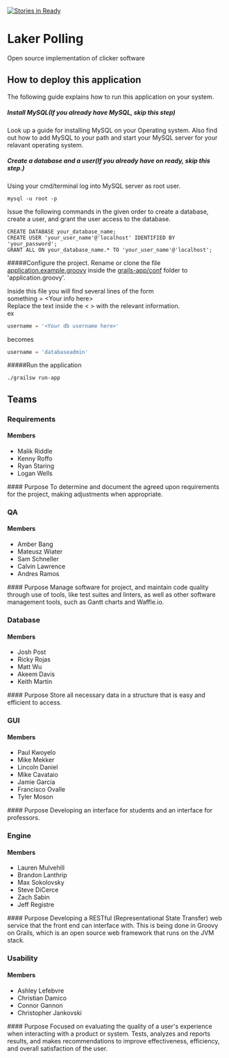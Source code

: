 [![Stories in Ready](https://badge.waffle.io/CSC480/laker-polling.png?label=ready&title=Ready)](https://waffle.io/CSC480/laker-polling)
# Laker Polling
Open source implementation of clicker software

## How to deploy this application
The following guide explains how to run this application on your system.
##### Install MySQL(If you already have MySQL, skip this step)  
Look up a guide for installing MySQL on your Operating system. Also find out how to
add MySQL to your path and start your MySQL server for your relavant operating system.
##### Create a database and a user(If you already have on ready, skip this step.)  
Using your cmd/terminal log into MySQL server as root user.
```
mysql -u root -p
```
Issue the following commands in the given order to create a database, 
create a user, and grant the user access to the database.
```MySQL
CREATE DATABASE your_database_name;
CREATE USER 'your_user_name'@'localhost' IDENTIFIED BY 'your_password';
GRANT ALL ON your_database_name.* TO 'your_user_name'@'localhost';
```

#####Configure the project.
Rename or clone the file [application.example.groovy](./grails-app/conf/application.example.groovy) inside the
[grails-app/conf](./grails-app/conf) folder to 'application.groovy'.

Inside this file you will find several lines of the form  
something = \<Your info here>  
Replace the text inside the \< > with the relevant information.  
ex  
```groovy
username = '<Your db username here>'
```
becomes
```groovy
username = 'databaseadmin'
```

#####Run the application
```
./grailsw run-app
```

## Teams
### Requirements
#### Members
<ul>
 <li>Malik Riddle</li>
 <li>Kenny Roffo</li>
 <li>Ryan Staring</li>
 <li>Logan Wells</li>
</ul>
#### Purpose
To determine and document the agreed upon requirements for the project, making adjustments when appropriate.

### QA
#### Members
<ul>
 <li>Amber Bang</li>
 <li>Mateusz Wiater</li>
 <li>Sam Schneller</li>
 <li>Calvin Lawrence</li>
 <li>Andres Ramos</li>
</ul>
#### Purpose
Manage software for project, and maintain code quality through use of tools, like test suites and linters, as well as other software management tools, such as Gantt charts and Waffle.io.

### Database
#### Members
<ul>
 <li>Josh Post</li>
 <li>Ricky Rojas</li>
 <li>Matt Wu</li>
 <li>Akeem Davis</li>
 <li>Keith Martin</li>
</ul>
#### Purpose
Store all necessary data in a structure that is easy and efficient to access.

### GUI
#### Members
<ul>
 <li>Paul Kwoyelo</li>
 <li>Mike Mekker</li>
 <li>Lincoln Daniel</li>
 <li>Mike Cavataio</li>
 <li>Jamie Garcia</li>
 <li>Francisco Ovalle</li>
 <li>Tyler Moson</li>
</ul>
#### Purpose
Developing an interface for students and an interface for professors.

### Engine
#### Members
<ul>
 <li>Lauren Mulvehill</li>
 <li>Brandon Lanthrip</li>
 <li>Max Sokolovsky</li>
 <li>Steve DiCerce</li>
 <li>Zach Sabin</li>
 <li>Jeff Registre</li>
</ul>
#### Purpose
Developing a RESTful (Representational State Transfer) web service that the front end can interface with. This is being done in Groovy on Grails, which is an open source web framework that runs on the JVM stack.

### Usability
#### Members
<ul>
 <li>Ashley Lefebvre</li>
 <li>Christian Damico</li>
 <li>Connor Gannon</li>
 <li>Christopher Jankovski</li>
</ul>
#### Purpose
Focused on evaluating the quality of a user's experience when interacting with a product or system. Tests, analyzes and reports results, and makes recommendations to improve effectiveness, efficiency, and overall satisfaction of the user.
